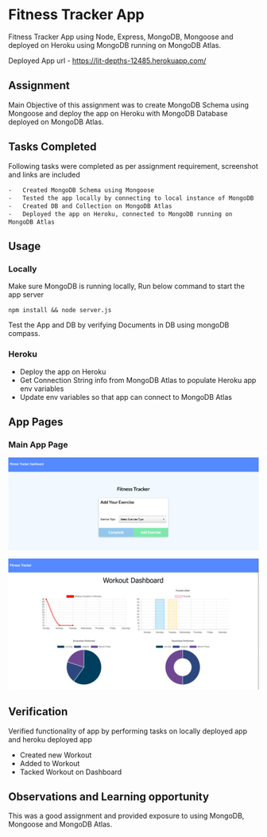 # Fitness Tracker App

Fitness Tracker App using Node, Express, MongoDB, Mongoose and deployed on Heroku using MongoDB running on MongoDB Atlas.

Deployed App url - https://lit-depths-12485.herokuapp.com/

## Assignment

Main Objective of this assignment was to create MongoDB Schema using Mongoose and deploy the app on Heroku with MongoDB Database deployed on MongoDB Atlas.

## Tasks Completed

Following tasks were completed as per assignment requirement, screenshot and links are included

    -   Created MongoDB Schema using Mongoose
    -   Tested the app locally by connecting to local instance of MongoDB
    -   Created DB and Collection on MongoDB Atlas
    -   Deployed the app on Heroku, connected to MongoDB running on MongoDB Atlas    

## Usage

### Locally

Make sure MongoDB is running locally, Run below command to start the app server

```
npm install && node server.js
```
Test the App and DB by verifying Documents in DB using mongoDB compass.

### Heroku

-   Deploy the app on Heroku
-   Get Connection String info from MongoDB Atlas to populate Heroku app env variables
-   Update env variables so that app can connect to MongoDB Atlas

## App Pages

### Main App Page

![main_page](Develop/public/assets/homepage.png)

![Dashboard](Develop/public/assets/dashboard.png)

## Verification

Verified functionality of app by performing tasks on locally deployed app and heroku deployed app

-   Created new Workout
-   Added to Workout
-   Tacked Workout on Dashboard

## Observations and Learning opportunity

This was a good assignment and provided exposure to using MongoDB, Mongoose and MongoDB Atlas.

